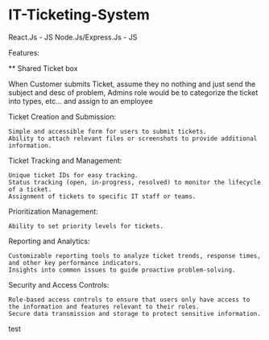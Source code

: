 # IT-Ticketing-System

React.Js           - JS
Node.Js/Express.Js - JS

Features:

** Shared Ticket box

When Customer submits Ticket, assume they no nothing and just send the subject and desc of problem, Admins role would be to categorize the ticket into types, etc... and assign to an employee

Ticket Creation and Submission:

    Simple and accessible form for users to submit tickets.
    Ability to attach relevant files or screenshots to provide additional information.

Ticket Tracking and Management:

    Unique ticket IDs for easy tracking.
    Status tracking (open, in-progress, resolved) to monitor the lifecycle of a ticket.
    Assignment of tickets to specific IT staff or teams.

Prioritization Management:

    Ability to set priority levels for tickets.

Reporting and Analytics:

    Customizable reporting tools to analyze ticket trends, response times, and other key performance indicators.
    Insights into common issues to guide proactive problem-solving.

Security and Access Controls:

    Role-based access controls to ensure that users only have access to the information and features relevant to their roles.
    Secure data transmission and storage to protect sensitive information.

test